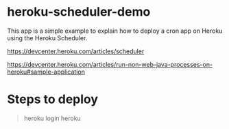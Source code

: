 # heroku-scheduler-demo

This app is a simple example to explain how to deploy a cron app on Heroku using the Heroku Scheduler.

https://devcenter.heroku.com/articles/scheduler

https://devcenter.heroku.com/articles/run-non-web-java-processes-on-heroku#sample-application

# Steps to deploy

> heroku login
> heroku 